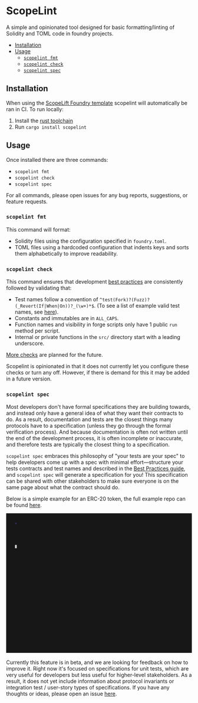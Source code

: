 # ScopeLint

A simple and opinionated tool designed for basic formatting/linting of Solidity and TOML code in foundry projects.

- [Installation](#installation)
- [Usage](#usage)
  - [`scopelint fmt`](#scopelint-fmt)
  - [`scopelint check`](#scopelint-check)
  - [`scopelint spec`](#scopelint-spec)


## Installation

When using the [ScopeLift Foundry template](https://github.com/ScopeLift/foundry-template/) scopelint will automatically be ran in CI. To run locally:

1. Install the [rust toolchain](https://www.rust-lang.org/tools/install)
2. Run `cargo install scopelint`

## Usage

Once installed there are three commands:

- `scopelint fmt`
- `scopelint check`
- `scopelint spec`

For all commands, please open issues for any bug reports, suggestions, or feature requests.

### `scopelint fmt`

This command will format:

- Solidity files using the configuration specified in `foundry.toml`.
- TOML files using a hardcoded configuration that indents keys and sorts them alphabetically to improve readability.

### `scopelint check`

This command ensures that development [best practices](https://book.getfoundry.sh/tutorials/best-practices) are consistently followed by validating that:

- Test names follow a convention of `^test(Fork)?(Fuzz)?(_Revert(If|When|On))?_(\w+)*$`. (To see a list of example valid test names, see [here](https://github.com/ScopeLift/scopelint/blob/1857e3940bfe92ac5a136827374f4b27ff083971/src/check/validators/test_names.rs#L106-L127)).
- Constants and immutables are in `ALL_CAPS`.
- Function names and visibility in forge scripts only have 1 public `run` method per script.
- Internal or private functions in the `src/` directory start with a leading underscore.

[More checks](https://github.com/ScopeLift/scopelint/issues/10) are planned for the future.

Scopelint is opinionated in that it does not currently let you configure these checks or turn any off.
However, if there is demand for this it may be added in a future version.

### `scopelint spec`

Most developers don't have formal specifications they are building towards, and instead only have a general idea of what they want their contracts to do.
As a result, documentation and tests are the closest things many protocols have to a specification (unless they go through the formal verification process).
And because documentation is often not written until the end of the development process, it is often incomplete or inaccurate, and therefore tests are typically the closest thing to a specification.

`scopelint spec` embraces this philosophy of "your tests are your spec" to help developers come up with a spec with minimal effort—structure your tests contracts and test names and described in the [Best Practices guide](https://book.getfoundry.sh/tutorials/best-practices), and `scopelint spec` will generate a specification for you!
This specification can be shared with other stakeholders to make sure everyone is on the same page about what the contract should do.

Below is a simple example for an ERC-20 token, the full example repo can be found [here](https://github.com/ScopeLift/scopelint-erc20-example).

![erc20-scopelint-spec-example](./assets/spec.gif)

Currently this feature is in beta, and we are looking for feedback on how to improve it.
Right now it's focused on specifications for unit tests, which are very useful for developers but less useful for higher-level stakeholders.
As a result, it does not yet include information about protocol invariants or integration test / user-story types of specifications.
If you have any thoughts or ideas, please open an issue [here](https://github.com/ScopeLift/scopelint/issues/new).
